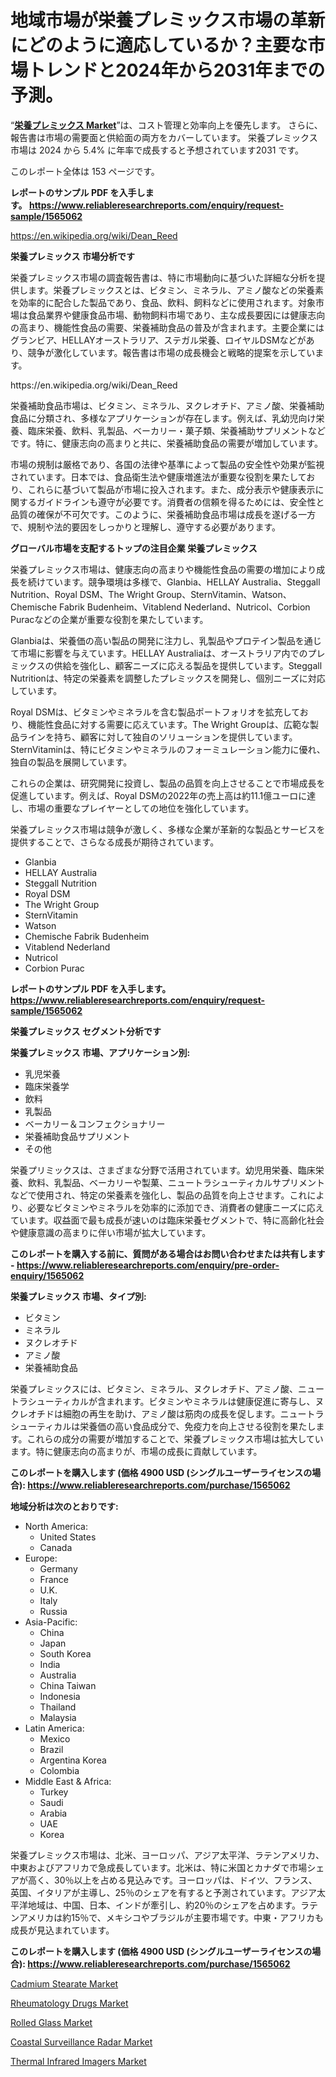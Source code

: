 <p><h1>地域市場が栄養プレミックス市場の革新にどのように適応しているか？主要な市場トレンドと2024年から2031年までの予測。</h1></p><p>&ldquo;<strong><a href="https://www.reliableresearchreports.com/nutritional-premixes-r1565062">栄養プレミックス Market</a></strong>&rdquo;は、コスト管理と効率向上を優先します。 さらに、報告書は市場の需要面と供給面の両方をカバーしています。 栄養プレミックス 市場は 2024 から 5.4% に年率で成長すると予想されています2031 です。</p>
<p>このレポート全体は 153 ページです。</p>
<p><strong>レポートのサンプル PDF を入手します。&nbsp;<a href="https://www.reliableresearchreports.com/enquiry/request-sample/1565062">https://www.reliableresearchreports.com/enquiry/request-sample/1565062</a></strong></p>
<p><a href="https://en.wikipedia.org/wiki/Dean_Reed">https://en.wikipedia.org/wiki/Dean_Reed</a></p>
<p><strong>栄養プレミックス 市場分析です</strong></p>
<p><p>栄養プレミックス市場の調査報告書は、特に市場動向に基づいた詳細な分析を提供します。栄養プレミックスとは、ビタミン、ミネラル、アミノ酸などの栄養素を効率的に配合した製品であり、食品、飲料、飼料などに使用されます。対象市場は食品業界や健康食品市場、動物飼料市場であり、主な成長要因には健康志向の高まり、機能性食品の需要、栄養補助食品の普及が含まれます。主要企業にはグランビア、HELLAYオーストラリア、ステガル栄養、ロイヤルDSMなどがあり、競争が激化しています。報告書は市場の成長機会と戦略的提案を示しています。</p></p>
<p>https://en.wikipedia.org/wiki/Dean_Reed</p>
<p><p>栄養補助食品市場は、ビタミン、ミネラル、ヌクレオチド、アミノ酸、栄養補助食品に分類され、多様なアプリケーションが存在します。例えば、乳幼児向け栄養、臨床栄養、飲料、乳製品、ベーカリー・菓子類、栄養補助サプリメントなどです。特に、健康志向の高まりと共に、栄養補助食品の需要が増加しています。</p><p>市場の規制は厳格であり、各国の法律や基準によって製品の安全性や効果が監視されています。日本では、食品衛生法や健康増進法が重要な役割を果たしており、これらに基づいて製品が市場に投入されます。また、成分表示や健康表示に関するガイドラインも遵守が必要です。消費者の信頼を得るためには、安全性と品質の確保が不可欠です。このように、栄養補助食品市場は成長を遂げる一方で、規制や法的要因をしっかりと理解し、遵守する必要があります。</p></p>
<p><strong>グローバル市場を支配するトップの注目企業 栄養プレミックス</strong></p>
<p><p>栄養プレミックス市場は、健康志向の高まりや機能性食品の需要の増加により成長を続けています。競争環境は多様で、Glanbia、HELLAY Australia、Steggall Nutrition、Royal DSM、The Wright Group、SternVitamin、Watson、Chemische Fabrik Budenheim、Vitablend Nederland、Nutricol、Corbion Puracなどの企業が重要な役割を果たしています。</p><p>Glanbiaは、栄養価の高い製品の開発に注力し、乳製品やプロテイン製品を通じて市場に影響を与えています。HELLAY Australiaは、オーストラリア内でのプレミックスの供給を強化し、顧客ニーズに応える製品を提供しています。Steggall Nutritionは、特定の栄養素を調整したプレミックスを開発し、個別ニーズに対応しています。</p><p>Royal DSMは、ビタミンやミネラルを含む製品ポートフォリオを拡充しており、機能性食品に対する需要に応えています。The Wright Groupは、広範な製品ラインを持ち、顧客に対して独自のソリューションを提供しています。SternVitaminは、特にビタミンやミネラルのフォーミュレーション能力に優れ、独自の製品を展開しています。</p><p>これらの企業は、研究開発に投資し、製品の品質を向上させることで市場成長を促進しています。例えば、Royal DSMの2022年の売上高は約11.1億ユーロに達し、市場の重要なプレイヤーとしての地位を強化しています。</p><p>栄養プレミックス市場は競争が激しく、多様な企業が革新的な製品とサービスを提供することで、さらなる成長が期待されています。</p></p>
<p><ul><li>Glanbia</li><li>HELLAY Australia</li><li>Steggall Nutrition</li><li>Royal DSM</li><li>The Wright Group</li><li>SternVitamin</li><li>Watson</li><li>Chemische Fabrik Budenheim</li><li>Vitablend Nederland</li><li>Nutricol</li><li>Corbion Purac</li></ul></p>
<p><strong>レポートのサンプル PDF を入手します。 <a href="https://www.reliableresearchreports.com/enquiry/request-sample/1565062">https://www.reliableresearchreports.com/enquiry/request-sample/1565062</a></strong></p>
<p><strong>栄養プレミックス セグメント分析です</strong></p>
<p><strong>栄養プレミックス 市場、アプリケーション別:</strong></p>
<p><ul><li>乳児栄養</li><li>臨床栄養学</li><li>飲料</li><li>乳製品</li><li>ベーカリー＆コンフェクショナリー</li><li>栄養補助食品サプリメント</li><li>その他</li></ul></p>
<p><p>栄養プリミックスは、さまざまな分野で活用されています。幼児用栄養、臨床栄養、飲料、乳製品、ベーカリーや製菓、ニュートラシューティカルサプリメントなどで使用され、特定の栄養素を強化し、製品の品質を向上させます。これにより、必要なビタミンやミネラルを効率的に添加でき、消費者の健康ニーズに応えています。収益面で最も成長が速いのは臨床栄養セグメントで、特に高齢化社会や健康意識の高まりに伴い市場が拡大しています。</p></p>
<p><strong>このレポートを購入する前に、質問がある場合はお問い合わせまたは共有します - <a href="https://www.reliableresearchreports.com/enquiry/pre-order-enquiry/1565062">https://www.reliableresearchreports.com/enquiry/pre-order-enquiry/1565062</a></strong></p>
<p><strong>栄養プレミックス 市場、タイプ別:</strong></p>
<p><ul><li>ビタミン</li><li>ミネラル</li><li>ヌクレオチド</li><li>アミノ酸</li><li>栄養補助食品</li></ul></p>
<p><p>栄養プレミックスには、ビタミン、ミネラル、ヌクレオチド、アミノ酸、ニュートラシューティカルが含まれます。ビタミンやミネラルは健康促進に寄与し、ヌクレオチドは細胞の再生を助け、アミノ酸は筋肉の成長を促します。ニュートラシューティカルは栄養価の高い食品成分で、免疫力を向上させる役割を果たします。これらの成分の需要が増加することで、栄養プレミックス市場は拡大しています。特に健康志向の高まりが、市場の成長に貢献しています。</p></p>
<p><strong>このレポートを購入します (価格 4900 USD (シングルユーザーライセンスの場合): <a href="https://www.reliableresearchreports.com/purchase/1565062">https://www.reliableresearchreports.com/purchase/1565062</a></strong></p>
<p><strong>地域分析は次のとおりです:</strong></p>
<p><ul>
    <li>
        North America:
        <ul>
            <li>United States</li>
            <li>Canada</li>
        </ul>
    </li>
    <li>
        Europe:
        <ul>
            <li>Germany</li>
            <li>France</li>
            <li>U.K.</li>
            <li>Italy</li>
            <li>Russia</li>
        </ul>
    </li>
    <li>
        Asia-Pacific:
        <ul>
            <li>China</li>
            <li>Japan</li>
            <li>South Korea</li>
            <li>India</li>
            <li>Australia</li>
            <li>China Taiwan</li>
            <li>Indonesia</li>
            <li>Thailand</li>
            <li>Malaysia</li>
        </ul>
    </li>
    <li>
        Latin America:
        <ul>
            <li>Mexico</li>
            <li>Brazil</li>
            <li>Argentina Korea</li>
            <li>Colombia</li>
        </ul>
    </li>
    <li>
        Middle East & Africa:
        <ul>
            <li>Turkey</li>
            <li>Saudi</li>
            <li>Arabia</li>
            <li>UAE</li>
            <li>Korea</li>
        </ul>
    </li>
    </ul></p>
<p><p>栄養プレミックス市場は、北米、ヨーロッパ、アジア太平洋、ラテンアメリカ、中東およびアフリカで急成長しています。北米は、特に米国とカナダで市場シェアが高く、30％以上を占める見込みです。ヨーロッパは、ドイツ、フランス、英国、イタリアが主導し、25％のシェアを有すると予測されています。アジア太平洋地域は、中国、日本、インドが牽引し、約20％のシェアを占めます。ラテンアメリカは約15％で、メキシコやブラジルが主要市場です。中東・アフリカも成長が見込まれています。</p></p>
<p><strong>このレポートを購入します (価格 4900 USD (シングルユーザーライセンスの場合): <a href="https://www.reliableresearchreports.com/purchase/1565062">https://www.reliableresearchreports.com/purchase/1565062</a></strong></p>
<p><p><a href="https://issuu.com/reportprime-2/docs/cadmium-stearate-market-size-2030.p_84f86766b515b8">Cadmium Stearate Market</a></p><p><a href="https://www.linkedin.com/pulse/rheumatology-drugs-market-growth-segmentation-regional-analysis-dh4bf?trackingId=ECCwIsQYQ5KHCOoEDAzZdg%3D%3D">Rheumatology Drugs Market</a></p><p><a href="https://www.linkedin.com/pulse/rolled-glass-market-size-growing-cagr-89-report-covers-analysis-ac31e?trackingId=AmHYZJYFQsaTJ9%2B7vXhi4Q%3D%3D">Rolled Glass Market</a></p><p><a href="https://github.com/Rekhakhatun65/Market-Research-Report-List-1/blob/main/coastal-surveillance-radar-market.md">Coastal Surveillance Radar Market</a></p><p><a href="https://github.com/HeatherFernandez476/Market-Research-Report-List-1/blob/main/thermal-infrared-imagers-market.md">Thermal Infrared Imagers Market</a></p></p>